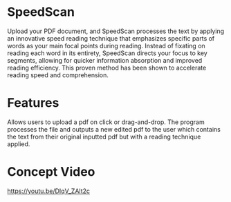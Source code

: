 # SpeedScan
Upload your PDF document, and SpeedScan processes the text
by applying an innovative speed reading technique that emphasizes specific parts
of words as your main focal points during reading. Instead of fixating on reading
each word in its entirety, SpeedScan directs your focus to key segments, allowing
for quicker information absorption and improved reading efficiency. This proven
method has been shown to accelerate reading speed and comprehension.


# Features
Allows users to upload a pdf on click or drag-and-drop. The program processes the file and outputs a new edited pdf to the user
which contains the text from their original inputted pdf but with a reading technique applied.
# Concept Video
https://youtu.be/DIqV_ZAlt2c
